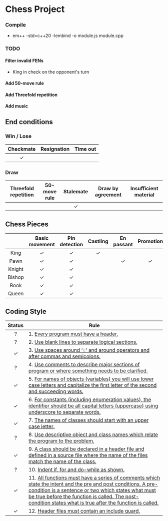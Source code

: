 # Chess Project

### Compile
* em++ -std=c++20 -lembind -o module.js module.cpp

### TODO
#### Filter invalid FENs
* King in check on the opponent's turn
#### Add 50-move rule

#### Add Threefold repetition

#### Add music

#### 

## End conditions

### Win / Lose
| Checkmate | Resignation | Time out |
|:---------:|:-----------:|:--------:|
|✓          |             |         |

### Draw
| Threefold repetition | 50-move rule | Stalemate | Draw by agreement | Insufficient material |
|:--------------------:|:------------:|:---------:|:-----------------:|:---------------------:|
|                      |              |✓          |                   |                       |

## Chess Pieces
|        | Basic movement | Pin detection | Castling | En passant | Promotion |
|:------:|:--------------:|:-------------:|:--------:|:----------:|:---------:|
| King   |✓               |✓              |✓         |            |           |
| Pawn   |✓               |✓              |          |✓           |✓         |
| Knight |✓               |✓              |          |            |           |
| Bishop |✓               |✓              |          |            |           |
| Rook   |✓               |✓              |          |            |           |
| Queen  |✓               |✓              |          |            |           |

## Coding Style

|  Status  | Rule |
|:--------:|------|
|?         |1. [Every program must have a header.](https://hackmd.io/4X5HySkjTaSFdN6L_cnTwQ#1-Every-program-must-have-a-header-10%E5%88%86)|
|?         |2. [Use blank lines to separate logical sections.](https://hackmd.io/4X5HySkjTaSFdN6L_cnTwQ#2-Use-blank-lines-to-separate-logical-sections-5%E5%88%86)|
|✓         |3. [Use spaces around ‘=’ and around operators and after commas and semicolons.](https://hackmd.io/4X5HySkjTaSFdN6L_cnTwQ#3-Use-spaces-around-%E2%80%98%E2%80%99-and-around-operators-and-after-commas-and-semicolons-5%E5%88%86)|
|?         |4. [Use comments to describe major sections of program or where something needs to be clarified.](https://hackmd.io/4X5HySkjTaSFdN6L_cnTwQ#4-Use-comments-to-describe-major-sections-of-program-or-where-something-needs-to-be-clarified-10%E5%88%86)|
|✓         |5. [For names of objects (variables) you will use lower case letters and capitalize the first letter of the second and succeeding words.](https://hackmd.io/4X5HySkjTaSFdN6L_cnTwQ#5-For-names-of-objects-variables-you-will-use-lower-case-letters-and-capitalize-the-first-letter-of-the-second-and-succeeding-words-10%E5%88%86)|
|✓         |6. [For constants (including enumeration values), the identifier should be all capital letters (uppercase) using underscore to separate words.](https://hackmd.io/4X5HySkjTaSFdN6L_cnTwQ#6-For-constants-including-enumeration-values-the-identifier-should-be-all-capital-letters-uppercase-using-underscore-to-separate-words-10%E5%88%86)
|✓         |7. [The names of classes should start with an upper case letter.](https://hackmd.io/4X5HySkjTaSFdN6L_cnTwQ#7-The-names-of-classes-should-start-with-an-upper-case-letter-10%E5%88%86)|
|?         |8. [Use descriptive object and class names which relate the program to the problem.](https://hackmd.io/4X5HySkjTaSFdN6L_cnTwQ#8-Use-descriptive-object-and-class-names-which-relate-the-program-to-the-problem-10%E5%88%86)|
|✓         |9. [A class should be declared in a header file and defined in a source file where the name of the files match the name of the class.](https://hackmd.io/4X5HySkjTaSFdN6L_cnTwQ#9-A-class-should-be-declared-in-a-header-file-and-defined-in-a-source-file-where-the-name-of-the-files-match-the-name-of-the-class-5%E5%88%86)
|?         |10. [Indent if, for and do-while as shown.](https://hackmd.io/4X5HySkjTaSFdN6L_cnTwQ#10-Indent-if-for-and-do-while-as-shown-10%E5%88%86)|
|✓         |11. [All functions must have a series of comments which state the intent and the pre and post conditions. A pre-condition is a sentence or two which states what must be true before the function is called. The post-condition states what is true after the function is called.](https://hackmd.io/4X5HySkjTaSFdN6L_cnTwQ#11-All-functions-must-have-a-series-of-comments-which-state-the-intent-and-the-pre-and-post-conditions-A-pre-condition-is-a-sentence-or-two-which-states-what-must-be-true-before-the-function-is-called-The-post-condition-states-what-is-true-after-the-function-is-called-10%E5%88%86)|
|✓         |12. [Header files must contain an include guard.](https://hackmd.io/4X5HySkjTaSFdN6L_cnTwQ#12-Header-files-must-contain-an-include-guard-5%E5%88%86)|
